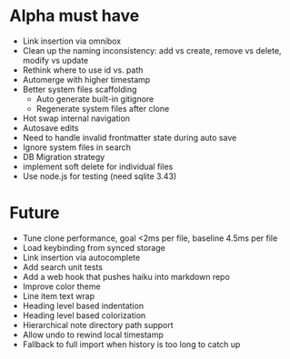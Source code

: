 # Alpha must have

- Link insertion via omnibox
- Clean up the naming inconsistency: add vs create, remove vs delete, modify vs update
- Rethink where to use id vs. path
- Automerge with higher timestamp
- Better system files scaffolding
  - Auto generate built-in gitignore
  - Regenerate system files after clone
- Hot swap internal navigation
- Autosave edits
- Need to handle invalid frontmatter state during auto save
- Ignore system files in search
- DB Migration strategy
- implement soft delete for individual files
- Use node.js for testing (need sqlite 3.43)

# Future

- Tune clone performance, goal <2ms per file, baseline 4.5ms per file
- Load keybinding from synced storage
- Link insertion via autocomplete
- Add search unit tests
- Add a web hook that pushes haiku into markdown repo
- Improve color theme
- Line item text wrap
- Heading level based indentation
- Heading level based colorization
- Hierarchical note directory path support
- Allow undo to rewind local timestamp
- Fallback to full import when history is too long to catch up
